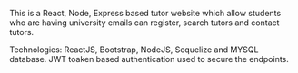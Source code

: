 This is a React, Node, Express based tutor website which allow students who are having university emails can register, search tutors and contact tutors.

Technologies:
ReactJS, Bootstrap, NodeJS, Sequelize and MYSQL database.
JWT toaken based authentication used to secure the endpoints.
